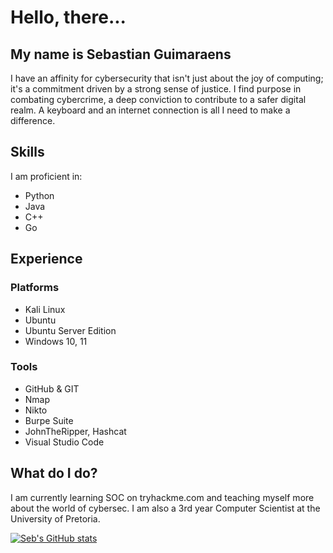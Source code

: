 # Hello, there...
## My name is Sebastian Guimaraens
I have an affinity for cybersecurity that isn't just about the joy of computing; it's a commitment driven by a strong sense of justice. I find purpose in combating cybercrime, a deep conviction to contribute to a safer digital realm. A keyboard and an internet connection is all I need to make a difference.

## Skills
I am proficient in:
- Python
- Java
- C++
- Go

## Experience
### Platforms
- Kali Linux
- Ubuntu
- Ubuntu Server Edition
- Windows 10, 11

### Tools
- GitHub & GIT
- Nmap
- Nikto
- Burpe Suite
- JohnTheRipper, Hashcat
- Visual Studio Code

## What do I do?
I am currently learning SOC on tryhackme.com and teaching myself more about the world of cybersec. I am also a 3rd year Computer Scientist at the University of Pretoria.

[![Seb's GitHub stats](https://github-readme-stats.vercel.app/api?username=S3BzA)](https://github.com/anuraghazra/github-readme-stats)
